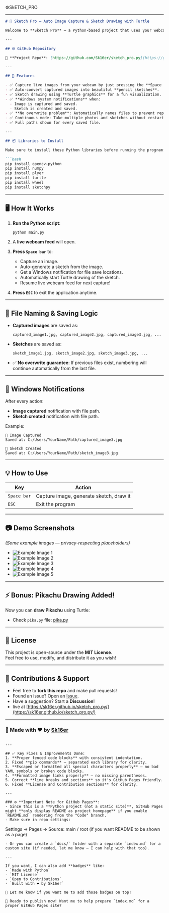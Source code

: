 

⚙️SkETCH_PRO

---

```markdown
# 📸 Sketch Pro — Auto Image Capture & Sketch Drawing with Turtle

Welcome to **Sketch Pro** — a Python-based project that uses your webcam to **capture images**, convert them into **pencil sketches**, and draw them using **Turtle graphics**! All done automatically with real-time **Windows notifications**.

---

## 🌐 GitHub Repository

🔗 **Project Repo**: [https://github.com/Sk16er/sketch_pro.py](https://github.com/Sk16er/sketch_pro.py)

---

## 🚀 Features

- ✅ Capture live images from your webcam by just pressing the **Space bar**.
- ✅ Auto-convert captured images into beautiful **pencil sketches**.
- ✅ Sketch drawing using **Turtle graphics** for a fun visualization.
- ✅ **Windows system notifications** when:
  - Image is captured and saved.
  - Sketch is created and saved.
- ✅ **No overwrite problem**: Automatically names files to prevent replacing existing ones.
- ✅ Continuous mode: Take multiple photos and sketches without restarting the app.
- ✅ Full paths shown for every saved file.

---

## 📦 Libraries to Install

Make sure to install these Python libraries before running the program:

```bash
pip install opencv-python
pip install numpy
pip install plyer
pip install turtle
pip install wheel
pip install sketchpy
```

---

## 🖥 How It Works

1. **Run the Python script**:
   ```bash
   python main.py
   ```

2. A **live webcam feed** will open.

3. **Press `Space bar`** to:
   - Capture an image.
   - Auto-generate a sketch from the image.
   - Get a Windows notification for file save locations.
   - Automatically start Turtle drawing of the sketch.
   - Resume live webcam feed for next capture!

4. **Press `ESC`** to exit the application anytime.

---

## 📂 File Naming & Saving Logic

- **Captured images** are saved as:
  ```
  captured_image1.jpg, captured_image2.jpg, captured_image3.jpg, ...
  ```

- **Sketches** are saved as:
  ```
  sketch_image1.jpg, sketch_image2.jpg, sketch_image3.jpg, ...
  ```

- ✅ **No overwrite guarantee**: If previous files exist, numbering will continue automatically from the last file.

---

## 🔔 Windows Notifications

After every action:
- **Image captured** notification with file path.
- **Sketch created** notification with file path.

Example:

```
📸 Image Captured
Saved at: C:/Users/YourName/Path/captured_image3.jpg

🎨 Sketch Created
Saved at: C:/Users/YourName/Path/sketch_image3.jpg
```

---

## 💡 How to Use

| Key         | Action                                    |
|-------------|-------------------------------------------|
| `Space bar` | Capture image, generate sketch, draw it   |
| `ESC`       | Exit the program                         |

---

## 📷 Demo Screenshots

_(Some example images — privacy-respecting placeholders)_

- ![Example Image 1](https://github.com/user-attachments/assets/67606422-f23a-471c-adb7-7720582de7a9)
- ![Example Image 2](https://github.com/user-attachments/assets/4447b92a-bdcc-471e-8103-25a70be925d3)
- ![Example Image 3](https://github.com/user-attachments/assets/43df39ee-bc4c-40eb-86b2-c994a9538b81)
- ![Example Image 4](https://github.com/user-attachments/assets/86d08222-54db-4120-8a4f-3ae6c436aa06)
- ![Example Image 5](https://github.com/user-attachments/assets/7af3129d-010b-4e37-b188-89992e7beb41)

---

## ⚡ Bonus: Pikachu Drawing Added!

Now you can **draw Pikachu** using Turtle:

- Check `pika.py` file: [pika.py](https://github.com/Sk16er/sketch_pro.py/blob/main/pika.py)

---

## 📜 License

This project is open-source under the **MIT License**.  
Feel free to use, modify, and distribute it as you wish!

---

## 💬 Contributions & Support

- Feel free to **fork this repo** and make pull requests!
- Found an issue? Open an [Issue](https://github.com/Sk16er/sketch_pro.py/issues).
- Have a suggestion? Start a **Discussion**!
- live at [https://sk16er.github.io/sketch_pro.py/](https://sk16er.github.io/sketch_pro.py/)

---

### 🚀 Made with ❤️ by [Sk16er](https://github.com/Sk16er)
```

---

## ✅ Key Fixes & Improvements Done:
1. **Proper fenced code blocks** with consistent indentation.
2. Fixed **pip commands** — separated each library for clarity.
3. **Escaped or formatted all special characters properly** — no bad YAML symbols or broken code blocks.
4. **Formatted image links properly** — no missing parentheses.
5. Correct **line breaks and sections** so it's GitHub Pages friendly.
6. Fixed **License and Contribution sections** for clarity.

---

### ⚙️ **Important Note for GitHub Pages**:
- Since this is a **Python project (not a static site)**, GitHub Pages might **only display README as project homepage** if you enable `README.md` rendering from the "Code" branch.
- Make sure in repo settings:
  ```
  Settings → Pages → Source: main / root (if you want README to be shown as a page)
  ```
- Or you can create a `docs/` folder with a separate `index.md` for a custom site (if needed, let me know — I can help with that too).

---

If you want, I can also add **badges** like:
- `Made with Python`
- `MIT License`
- `Open to Contributions`
- `Built with ❤️ by Sk16er`

💬 Let me know if you want me to add those badges on top!

🚀 Ready to publish now! Want me to help prepare `index.md` for a proper GitHub Pages site?
